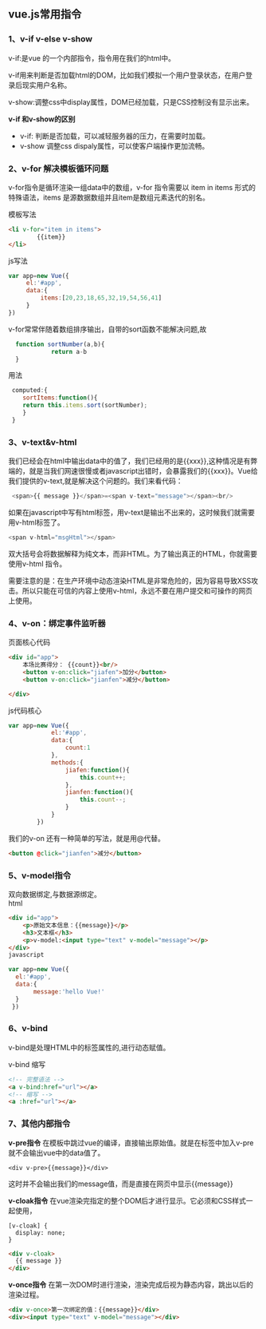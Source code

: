 ## vue.js常用指令

### 1、v-if v-else v-show
v-if:是vue 的一个内部指令，指令用在我们的html中。

v-if用来判断是否加载html的DOM，比如我们模拟一个用户登录状态，在用户登录后现实用户名称。

v-show:调整css中display属性，DOM已经加载，只是CSS控制没有显示出来。

**v-if 和v-show的区别**
- v-if: 判断是否加载，可以减轻服务器的压力，在需要时加载。
- v-show 调整css dispaly属性，可以使客户端操作更加流畅。

### 2、v-for 解决模板循环问题
v-for指令是循环渲染一组data中的数组，v-for 指令需要以 item in items 形式的特殊语法，items 是源数据数组并且item是数组元素迭代的别名。

模板写法
```html
<li v-for="item in items">
        {{item}}
</li>
```
js写法
```javascript
var app=new Vue({
     el:'#app',
     data:{
         items:[20,23,18,65,32,19,54,56,41]
     }
})
```
v-for常常伴随着数组排序输出，自带的sort函数不能解决问题,故
```javascript
  function sortNumber(a,b){
            return a-b
  }
```
用法
```javascript
 computed:{
    sortItems:function(){
    return this.items.sort(sortNumber);
    }
 }
```
### 3、v-text&v-html
我们已经会在html中输出data中的值了，我们已经用的是{{xxx}},这种情况是有弊端的，就是当我们网速很慢或者javascript出错时，会暴露我们的{{xxx}}。Vue给我们提供的v-text,就是解决这个问题的。我们来看代码：
```javascript
 <span>{{ message }}</span>=<span v-text="message"></span><br/>
```
如果在javascript中写有html标签，用v-text是输出不出来的，这时候我们就需要用v-html标签了。
```javascript
<span v-html="msgHtml"></span>
```
双大括号会将数据解释为纯文本，而非HTML。为了输出真正的HTML，你就需要使用v-html 指令。

需要注意的是：在生产环境中动态渲染HTML是非常危险的，因为容易导致XSS攻击。所以只能在可信的内容上使用v-html，永远不要在用户提交和可操作的网页上使用。
### 4、v-on：绑定事件监听器
页面核心代码
```html
<div id="app">
    本场比赛得分： {{count}}<br/>
    <button v-on:click="jiafen">加分</button>
    <button v-on:click="jianfen">减分</button>

</div>
```
js代码核心
```javascript
var app=new Vue({
            el:'#app',
            data:{
                count:1
            },
            methods:{
                jiafen:function(){
                    this.count++;
                },
                jianfen:function(){
                    this.count--;
                }
            }
        })
```
我们的v-on 还有一种简单的写法，就是用@代替。
```html
<button @click="jianfen">减分</button>
```
### 5、v-model指令
双向数据绑定,与数据源绑定。  
html
```html
<div id="app">
    <p>原始文本信息：{{message}}</p>
    <h3>文本框</h3>
    <p>v-model:<input type="text" v-model="message"></p>
</div>
javascript
```
```javascript
var app=new Vue({
  el:'#app',
  data:{
       message:'hello Vue!'
  }
 })
```
### 6、v-bind
v-bind是处理HTML中的标签属性的,进行动态赋值。  

v-bind 缩写
```html
<!-- 完整语法 -->
<a v-bind:href="url"></a>
<!-- 缩写 -->
<a :href="url"></a>
```

### 7、其他内部指令
**v-pre指令**
在模板中跳过vue的编译，直接输出原始值。就是在标签中加入v-pre就不会输出vue中的data值了。
```
<div v-pre>{{message}}</div>
```
这时并不会输出我们的message值，而是直接在网页中显示{{message}}

**v-cloak指令**
在vue渲染完指定的整个DOM后才进行显示。它必须和CSS样式一起使用，
```
[v-cloak] {
  display: none;
}
```

```html
<div v-cloak>
  {{ message }}
</div>
```

**v-once指令**
在第一次DOM时进行渲染，渲染完成后视为静态内容，跳出以后的渲染过程。
```html
<div v-once>第一次绑定的值：{{message}}</div>
<div><input type="text" v-model="message"></div>
```
